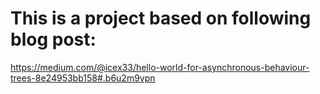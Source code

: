 # This is a project based on following blog post: 
https://medium.com/@icex33/hello-world-for-asynchronous-behaviour-trees-8e24953bb158#.b6u2m9vpn
